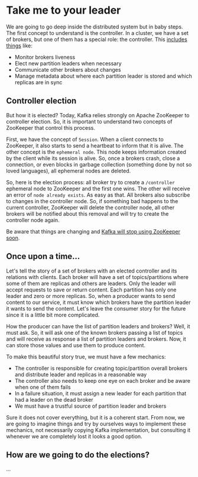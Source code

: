 # Take me to your leader

We are going to go deep inside the distributed system but in baby steps. The first concept to understand is the controller. In a cluster, we have a set of brokers, but one of them has a special role: the controller. This [includes things](https://www.youtube.com/watch?v=li2aowPnezA) like:

- Monitor brokers liveness
- Elect new partition leaders when necessary
- Communicate other brokers about changes
- Manage metadata about where each partition leader is stored and which replicas are in sync


## Controller election

But how it is elected? Today, Kafka relies strongly on Apache ZooKeeper to controller election. So, it is important to understand two concepts of ZooKeeper that control this process.

First, we have the concept of `Session`. When a client connects to ZooKeeper, it also starts to send a heartbeat to inform that it is alive. The other concept is the `ephemeral node`. This node keeps information created by the client while its session is alive. So, once a brokers crash, close a connection, or even blocks in garbage collection (something done by not so loved languages), all ephemeral nodes are deleted.

So, here is the election process: all broker try to create a `/controller` ephemeral node to ZooKeeper and the first one wins. The other will receive an error of `node already exists`. As easy as that. All brokers also subscribe to changes in the controller node. So, if something bad happens to the current controller, ZooKeeper will delete the controller node, all other brokers will be notified about this removal and will try to create the controller node again.

Be aware that things are changing and [Kafka will stop using ZooKeeper soon](https://www.confluent.io/blog/removing-ZooKeeper-dependency-in-kafka/).


## Once upon a time...

Let's tell the story of a set of brokers with an elected controller and its relations with clients. Each broker will have a set of topics/partitions where some of them are replicas and others are leaders. Only the leader will accept requests to save or return content. Each partition has only one leader and zero or more replicas. So, when a producer wants to send content to our service, it must know which brokers have the partition leader it wants to send the content. Let's leave the consumer story for the future since it is a little bit more complicated.

How the producer can have the list of partition leaders and brokers? Well, it must ask. So, it will ask one of the known brokers passing a list of topics and will receive as response a list of partition leaders and brokers. Now, it can store those values and use them to produce content.

To make this beautiful story true, we must have a few mechanics:

- The controller is responsible for creating topic/partition overall brokers and distribute leader and replicas in a reasonable way
- The controller also needs to keep one eye on each broker and be aware when one of them fails
- In a failure situation, it must assign a new leader for each partition that had a leader on the dead broker
- We must have a trustful source of partition leader and brokers

Sure it does not cover everything, but it is a coherent start. From now, we are going to imagine things and try by ourselves ways to implement these mechanics, not necessarily copying Kafka implementation, but consulting it whenever we are completely lost it looks a good option.

## How are we going to do the elections?

...